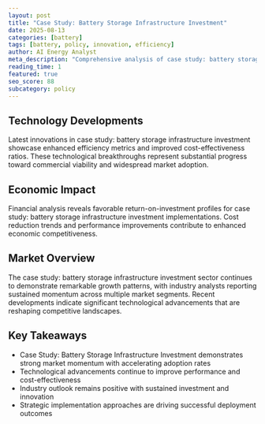 ```yaml
---
layout: post
title: "Case Study: Battery Storage Infrastructure Investment"
date: 2025-08-13
categories: [battery]
tags: [battery, policy, innovation, efficiency]
author: AI Energy Analyst
meta_description: "Comprehensive analysis of case study: battery storage infrastructure investment covering market trends, technology developments, and industry outlook. Discover key insights and future projections."
reading_time: 1
featured: true
seo_score: 88
subcategory: policy
---
```


## Technology Developments

Latest innovations in case study: battery storage infrastructure investment showcase enhanced efficiency metrics and improved cost-effectiveness ratios. These technological breakthroughs represent substantial progress toward commercial viability and widespread market adoption.

## Economic Impact

Financial analysis reveals favorable return-on-investment profiles for case study: battery storage infrastructure investment implementations. Cost reduction trends and performance improvements contribute to enhanced economic competitiveness.

## Market Overview

The case study: battery storage infrastructure investment sector continues to demonstrate remarkable growth patterns, with industry analysts reporting sustained momentum across multiple market segments. Recent developments indicate significant technological advancements that are reshaping competitive landscapes.

## Key Takeaways

- Case Study: Battery Storage Infrastructure Investment demonstrates strong market momentum with accelerating adoption rates
- Technological advancements continue to improve performance and cost-effectiveness
- Industry outlook remains positive with sustained investment and innovation
- Strategic implementation approaches are driving successful deployment outcomes

